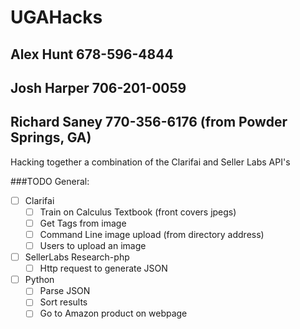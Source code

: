 # UGAHacks

## Alex Hunt 678-596-4844
## Josh Harper 706-201-0059
## Richard Saney 770-356-6176 (from Powder Springs, GA)

Hacking together a combination of the Clarifai and Seller Labs API's

###TODO General:

 - [ ] Clarifai
   - [ ] Train on Calculus Textbook (front covers jpegs) 
   - [ ] Get Tags from image
   - [ ] Command Line image upload (from directory address)
   - [ ] Users to upload an image
 - [ ] SellerLabs Research-php
   - [ ] Http request to generate JSON
 - [ ] Python
   - [ ] Parse JSON
   - [ ] Sort results
   - [ ] Go to Amazon product on webpage 
